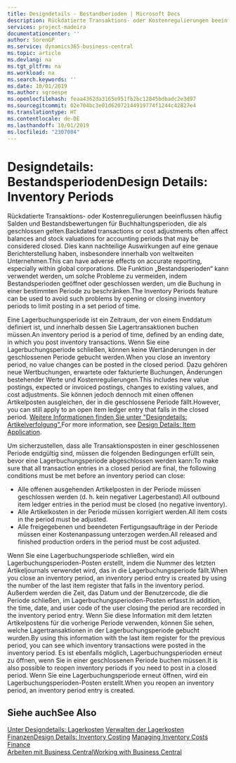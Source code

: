 ```yaml
---
title: Designdetails - Bestandberioden | Microsoft Docs
description: Rückdatierte Transaktions- oder Kostenregulierungen beeinflussen häufig Salden und Bestandsbewertungen für Buchhaltungsperioden, die als geschlossen gelten. Dies kann nachteilige Auswirkungen auf eine genaue Berichterstellung haben, insbesondere innerhalb von weltweiten Unternehmen. Die Funktion „Bestandsperioden“ kann verwendet werden, um solche Probleme zu vermeiden, indem Bestandsperioden geöffnet oder geschlossen werden, um die Buchung in einer bestimmten Periode zu beschränken.
services: project-madeira
documentationcenter: ''
author: SorenGP
ms.service: dynamics365-business-central
ms.topic: article
ms.devlang: na
ms.tgt_pltfrm: na
ms.workload: na
ms.search.keywords: ''
ms.date: 10/01/2019
ms.author: sgroespe
ms.openlocfilehash: feaa4362da3165e951fb2bc12845bdbadc2e3d97
ms.sourcegitcommit: 02e704bc3e01d62072144919774f1244c42827e4
ms.translationtype: HT
ms.contentlocale: de-DE
ms.lasthandoff: 10/01/2019
ms.locfileid: "2307084"
---
```

# <a name="design-details-inventory-periods"></a><span data-ttu-id="16337-105">Designdetails: Bestandsperioden</span><span class="sxs-lookup"><span data-stu-id="16337-105">Design Details: Inventory Periods</span></span>
<span data-ttu-id="16337-106">Rückdatierte Transaktions- oder Kostenregulierungen beeinflussen häufig Salden und Bestandsbewertungen für Buchhaltungsperioden, die als geschlossen gelten.</span><span class="sxs-lookup"><span data-stu-id="16337-106">Backdated transactions or cost adjustments often affect balances and stock valuations for accounting periods that may be considered closed.</span></span> <span data-ttu-id="16337-107">Dies kann nachteilige Auswirkungen auf eine genaue Berichterstellung haben, insbesondere innerhalb von weltweiten Unternehmen.</span><span class="sxs-lookup"><span data-stu-id="16337-107">This can have adverse effects on accurate reporting, especially within global corporations.</span></span> <span data-ttu-id="16337-108">Die Funktion „Bestandsperioden“ kann verwendet werden, um solche Probleme zu vermeiden, indem Bestandsperioden geöffnet oder geschlossen werden, um die Buchung in einer bestimmten Periode zu beschränken.</span><span class="sxs-lookup"><span data-stu-id="16337-108">The Inventory Periods feature can be used to avoid such problems by opening or closing inventory periods to limit posting in a set period of time.</span></span>  

 <span data-ttu-id="16337-109">Eine Lagerbuchungsperiode ist ein Zeitraum, der von einem Enddatum definiert ist, und innerhalb dessen Sie Lagertransaktionen buchen müssen.</span><span class="sxs-lookup"><span data-stu-id="16337-109">An inventory period is a period of time, defined by an ending date, in which you post inventory transactions.</span></span> <span data-ttu-id="16337-110">Wenn Sie eine Lagerbuchungsperiode schließen, können keine Wertänderungen in der geschlossenen Periode gebucht werden.</span><span class="sxs-lookup"><span data-stu-id="16337-110">When you close an inventory period, no value changes can be posted in the closed period.</span></span> <span data-ttu-id="16337-111">Dazu gehören neue Wertbuchungen, erwartete oder fakturierte Buchungen, Änderungen bestehender Werte und Kostenregulierungen.</span><span class="sxs-lookup"><span data-stu-id="16337-111">This includes new value postings, expected or invoiced postings, changes to existing values, and cost adjustments.</span></span> <span data-ttu-id="16337-112">Sie können jedoch dennoch mit einen offenen Artikelposten ausgleichen, der in die geschlossene Periode fällt.</span><span class="sxs-lookup"><span data-stu-id="16337-112">However, you can still apply to an open item ledger entry that falls in the closed period.</span></span> <span data-ttu-id="16337-113">[Weitere Informationen finden Sie unter "Designdetails: Artikelverfolgung".](design-details-item-application.md)</span><span class="sxs-lookup"><span data-stu-id="16337-113">For more information, see [Design Details: Item Application](design-details-item-application.md).</span></span>  

 <span data-ttu-id="16337-114">Um sicherzustellen, dass alle Transaktionsposten in einer geschlossenen Periode endgültig sind, müssen die folgenden Bedingungen erfüllt sein, bevor eine Lagerbuchungsperiode abgeschlossen werden kann:</span><span class="sxs-lookup"><span data-stu-id="16337-114">To make sure that all transaction entries in a closed period are final, the following conditions must be met before an inventory period can close:</span></span>  

-   <span data-ttu-id="16337-115">Alle offenen ausgehenden Artikelposten in der Periode müssen geschlossen werden (d. h. kein negativer Lagerbestand).</span><span class="sxs-lookup"><span data-stu-id="16337-115">All outbound item ledger entries in the period must be closed (no negative inventory).</span></span>  
-   <span data-ttu-id="16337-116">Alle Artikelkosten in der Periode müssen korrigiert werden.</span><span class="sxs-lookup"><span data-stu-id="16337-116">All item costs in the period must be adjusted.</span></span>  
-   <span data-ttu-id="16337-117">Alle freigegebenen und beendeten Fertigungsaufträge in der Periode müssen einer Kostenanpassung unterzogen werden.</span><span class="sxs-lookup"><span data-stu-id="16337-117">All released and finished production orders in the period must be cost adjusted.</span></span>  

 <span data-ttu-id="16337-118">Wenn Sie eine Lagerbuchungsperiode schließen, wird ein Lagerbuchungsperioden-Posten erstellt, indem die Nummer des letzten Artikeljournals verwendet wird, das in die Lagerbuchungsperiode fällt.</span><span class="sxs-lookup"><span data-stu-id="16337-118">When you close an inventory period, an inventory period entry is created by using the number of the last item register that falls in the inventory period.</span></span> <span data-ttu-id="16337-119">Außerdem werden die Zeit, das Datum und der Benutzercode, die die Periode schließen, im Lagerbuchungsperioden-Posten erfasst.</span><span class="sxs-lookup"><span data-stu-id="16337-119">In addition, the time, date, and user code of the user closing the period are recorded in the inventory period entry.</span></span> <span data-ttu-id="16337-120">Wenn Sie diese Information mit dem letzten Artikelpostens für die vorherige Periode verwenden, können Sie sehen, welche Lagertransaktionen in der Lagerbuchungsperiode gebucht wurden.</span><span class="sxs-lookup"><span data-stu-id="16337-120">By using this information with the last item register for the previous period, you can see which inventory transactions were posted in the inventory period.</span></span> <span data-ttu-id="16337-121">Es ist ebenfalls möglich, Lagerbuchungsperioden erneut zu öffnen, wenn Sie in einer geschlossenen Periode buchen müssen.</span><span class="sxs-lookup"><span data-stu-id="16337-121">It is also possible to reopen inventory periods if you need to post in a closed period.</span></span> <span data-ttu-id="16337-122">Wenn Sie eine Lagerbuchungsperiode erneut öffnen, wird ein Lagerbuchungsperioden-Posten erstellt.</span><span class="sxs-lookup"><span data-stu-id="16337-122">When you reopen an inventory period, an inventory period entry is created.</span></span>  

## <a name="see-also"></a><span data-ttu-id="16337-123">Siehe auch</span><span class="sxs-lookup"><span data-stu-id="16337-123">See Also</span></span>  
 <span data-ttu-id="16337-124">[Unter Designdetails: Lagerkosten](design-details-inventory-costing.md) [Verwalten der Lagerkosten](finance-manage-inventory-costs.md) [Finanzen](finance.md)</span><span class="sxs-lookup"><span data-stu-id="16337-124">[Design Details: Inventory Costing](design-details-inventory-costing.md) [Managing Inventory Costs](finance-manage-inventory-costs.md) [Finance](finance.md)</span></span>  
 [<span data-ttu-id="16337-125">Arbeiten mit  Business Central</span><span class="sxs-lookup"><span data-stu-id="16337-125">Working with Business Central</span></span>](ui-work-product.md)
